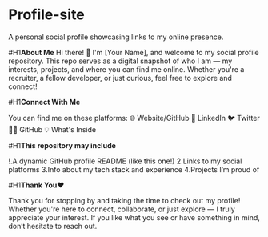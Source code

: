 # Profile-site
A personal social profile showcasing links to my online presence.

#H1**About Me**
Hi there! 👋 I'm [Your Name], and welcome to my social profile repository. This repo serves as a digital snapshot of who I am — my interests, projects, and where you can find me online. Whether you're a recruiter, a fellow developer, or just curious, feel free to explore and connect!

#H1**Connect With Me**

You can find me on these platforms:
🌐 Website/GitHub
💼 LinkedIn
🐦 Twitter
🧑‍💻 GitHub
💡 What's Inside

#H1**This repository may include**

!.A dynamic GitHub profile README (like this one!)
2.Links to my social platforms
3.Info about my tech stack and experience
4.Projects I’m proud of

#H1**Thank You❤**

Thank you for stopping by and taking the time to check out my profile!
Whether you're here to connect, collaborate, or just explore — I truly appreciate your interest.
If you like what you see or have something in mind, don’t hesitate to reach out.
